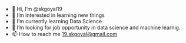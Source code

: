 - 👋 Hi, I’m @skgoyal19
- 👀 I’m interested in learning new things
- 🌱 I’m currently learning Data Science
- 💞️ I’m looking for job opportunity in data science and machine learnig.
- 📫 How to reach me 19.skgoyal@gmail.com

<!---
skgoyal19/skgoyal19 is a ✨ special ✨ repository because its `README.md` (this file) appears on your GitHub profile.
You can click the Preview link to take a look at your changes.
--->
